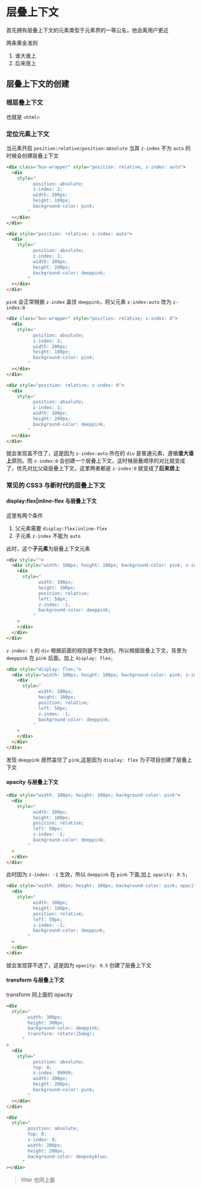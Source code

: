 # 层叠上下文

首先拥有层叠上下文的元素类型于元素界的一等公名，他会离用户更近

两条黄金准则

1. 谁大谁上
2. 后来居上

## 层叠上下文的创建

### 根层叠上下文

也就是 `<html>`

### 定位元素上下文

当元素开启 `position:relative/position:absolute` 当其 `z-index` 不为 `auto` 的时候会创建层叠上下文

```html
<div class="box-wrapper" style="position: relative; z-index: auto">
  <div
    style="
          position: absolute;
          z-index: 2;
          width: 200px;
          height: 100px;
          background-color: pink;
        "
  ></div>
</div>

<div style="position: relative; z-index: auto">
  <div
    style="
          position: absolute;
          z-index: 1;
          width: 100px;
          height: 200px;
          background-color: deeppink;
        "
  ></div>
</div>
```

`pink` 会正常根据 `z-index` 盖住 `deeppink`，将父元素 `z-index:auto` 改为 `z-index:0`

```html
<div class="box-wrapper" style="position: relative; z-index: 0">
  <div
    style="
          position: absolute;
          z-index: 2;
          width: 200px;
          height: 100px;
          background-color: pink;
        "
  ></div>
</div>

<div style="position: relative; z-index: 0">
  <div
    style="
          position: absolute;
          z-index: 1;
          width: 100px;
          height: 200px;
          background-color: deeppink;
        "
  ></div>
</div>
```

就会发现盖不住了，这是因为 `z-index:auto` 所在的 `div` 是普通元素，遵循**谁大谁上**原则。而 `z-index:0` 会创建一个层叠上下文，这时候层叠顺序的对比就变成了，优先对比父级层叠上下文，这里两者都是 `z-index:0` 就变成了**后来居上**

### 常见的 CSS3 与新时代的层叠上下文

#### display:flex|inline-flex 与层叠上下文

这里有两个条件

1. 父元素需要 `display:flex|inline-flex`
2. 子元素 `z-index` 不能为 `auto`

此时，这个**子元素**为层叠上下文元素

```html
<div style="">
  <div style="width: 100px; height: 100px; background-color: pink; z-index: 1">
    <div
      style="
            width: 100px;
            height: 100px;
            position: relative;
            left: 50px;
            z-index: -1;
            background-color: deeppink;
          "
    >
    </div>
  </div>
</div>
```

`z-index: 1` 的 `div` 根据前面的规则是不生效的，所以根据层叠上下文，背景为 `deeppink` 在 `pink` 后面。加上 `display: flex;`

```html
<div style="display: flex;">
  <div style="width: 100px; height: 100px; background-color: pink; z-index: 1">
    <div
      style="
            width: 100px;
            height: 100px;
            position: relative;
            left: 50px;
            z-index: -1;
            background-color: deeppink;
          "
    >
    </div>
  </div>
</div>
```

发现 `deeppink` 居然盖住了 `pink`,这是因为 `display: flex` 为子项目创建了层叠上下文

#### opacity 与层叠上下文

```html
<div style="width: 100px; height: 100px; background-color: pink">
  <div
    style="
          width: 100px;
          height: 100px;
          position: relative;
          left: 50px;
          z-index: -1;
          background-color: deeppink;
        "
  >
  </div>
</div>
```

此时因为 `z-index: -1` 生效，所以 `deeppink` 在 `pink` 下面,加上 `opacity: 0.5;`

```html
<div style="width: 100px; height: 100px; background-color: pink; opacity: 0.5">
  <div
    style="
          width: 100px;
          height: 100px;
          position: relative;
          left: 50px;
          z-index: -1;
          background-color: deeppink;
        "
  >
  </div>
</div>
```

就会发现穿不透了，这是因为 `opacity: 0.5` 创建了层叠上下文

#### transform 与层叠上下文

transform 同上面的 opacity

```html
<div
  style="
        width: 300px;
        height: 300px;
        background-color: deeppink;
        transform: rotate(15deg);
      "
>
  <div
    style="
          position: absolute;
          top: 0;
          z-index: 99999;
          width: 200px;
          height: 200px;
          background-color: pink;
        "
  ></div>
</div>

<div
  style="
        position: absolute;
        top: 0;
        z-index: 0;
        width: 200px;
        height: 200px;
        background-color: deepskyblue;
      "
></div>
```

> filter 也同上面
